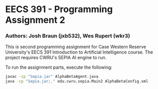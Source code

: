 # EECS 391 - Programming Assignment 2
### Authors: Josh Braun (jxb532), Wes Rupert (wkr3)

This is second programming assignment for Case Western Reserve University's EECS 391 Introduction to Artificial Intelligence course. The project requires CWRU's SEPIA AI engine to run.

To run the assignment parts, execute the following:

```bat
javac -cp "Sepia.jar" AlphaBetaAgent.java
java -cp "Sepia.jar;." edu.cwru.sepia.Main2 AlphaBetaConfig.xml
```
